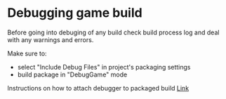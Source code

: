 # Debugging game build
Before going into debuging of any build check build process log and deal with any warnings and errors.

Make sure to:
- select "Include Debug Files" in project's packaging settings
- build package in "DebugGame" mode

Instructions on how to attach debugger to packaged build
[Link](https://unrealcommunity.wiki/debugging-a-packaged-build-o9c2ta8f)
